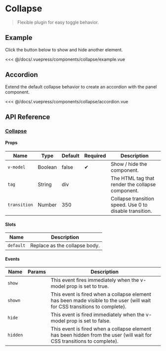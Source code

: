 # Collapse

> Flexible plugin for easy toggle behavior.

## Example

Click the button below to show and hide another element.

<collapse-example/>

<<< @/docs/.vuepress/components/collapse/example.vue

## Accordion

Extend the default collapse behavior to create an accordion with the panel component.

<collapse-accordion/>

<<< @/docs/.vuepress/components/collapse/accordion.vue

## API Reference

### [Collapse](https://github.com/uiv-lib/uiv/blob/1.x/src/components/collapse/Collapse.vue)

#### Props

Name                  | Type       | Default  | Required | Description
----------------      | ---------- | -------- | -------- | -----------------------
`v-model`             | Boolean    | false    | &#10004; | Show / hide the component.
`tag`                 | String     | div      |          | The HTML tag that render the collapse component.
`transition` | Number     | 350      |          | Collapse transition speed. Use 0 to disable transition.

#### Slots

Name      | Description
--------- | -----------------------
`default` | Replace as the collapse body.

#### Events

Name        | Params | Description
----------- | ------ | ---------------
`show`      |        | This event fires immediately when the v-model prop is set to true.
`shown`     |        | This event is fired when a collapse element has been made visible to the user (will wait for CSS transitions to complete).
`hide`      |        | 	This event is fired immediately when the v-model prop is set to false.
`hidden`    |        | This event is fired when a collapse element has been hidden from the user (will wait for CSS transitions to complete).
